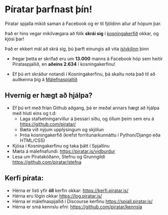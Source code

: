 # Píratar þarfnast þín!

Píratar spjalla mikið saman á Facebook og er til fjöldinn allur af hópum þar. 

Það er hins vegar mikilvægara að fólk **skrái sig** í [kosningakerfið](https://x.piratar.is) okkar, og kjósi þar!

Það er ekkert mál að skrá sig, þú þarft einungis að vita [íslykilinn](https://www.island.is/islykill/) þinn

* Þegar þetta er skrifað eru um **13.000** manns á Facebook hóp sem heitir Pírataspjallið, en **aðeins 2.634** í kosningakerfinu!

* Ef þú ert skráður notandi í Kosningakerfinu, þá skaltu nota það til að auðkenna þig á [Málefnaspjallið](https://spjall.piratar.is/)


## Hvernig er hægt að hjálpa?
* Ef þú ert með frían Github aðgang, þá er meðal annars hægt að hjálpa með hluti eins og t.d:
   * Laga stafsetningarvillur á þessari síðu, og öllum þeim sem eru á https://github.com/piratar/
   * Bæta við nýjum upplýsingum og skjölun
   * Þróa kosningakerfið (krefst forritunarkunnáttu í Python/Django eða HTML/CSS)
* Kjósa í Kosningakerfinu og taka þátt í Spjallinu
* Mæta á málefnafundi: https://piratar.is/vidburdur
* Lesa um Píratakóðann, Stefnu og Grunngildi https://github.com/piratar/stefna

## Kerfi pírata:
* Hérna er listi yfir **öll** kerfin okkar: https://kerfi.piratar.is/
* Hérna eru lögin okkar https://log.piratar.is/
* Hérna er málefnaspjallið í Discourse kerfinu https://spjall.piratar.is/
* Hérna er smá kennslu efni: https://github.com/piratar/kennsla
